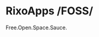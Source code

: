 <!DOCTYPE html>
<html>
<head>
<title></title>
</head>
<body>

<h1>RixoApps /FOSS/</h1>
<p>
    Free.Open.Space.Sauce.</p>

</body>
</html> 
